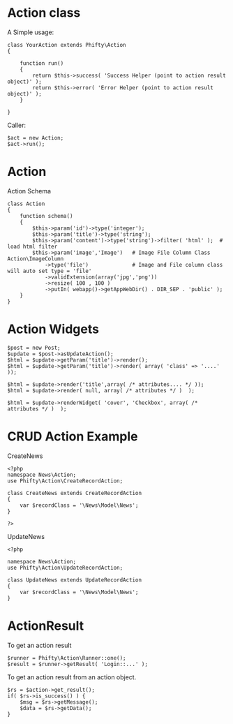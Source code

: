 
Action class
============

A Simple usage:

    class YourAction extends Phifty\Action
    {

        function run()
        {
            return $this->success( 'Success Helper (point to action result object)' );
            return $this->error( 'Error Helper (point to action result object)' );
        }

    }

Caller:

    $act = new Action;
    $act->run();


Action
======

Action Schema

    class Action 
    {
        function schema()
        {
            $this->param('id')->type('integer');
            $this->param('title')->type('string');
            $this->param('content')->type('string')->filter( 'html' );  # load html filter
            $this->param('image','Image')   # Image File Column Class  Action\ImageColumn
                ->type('file')              # Image and File column class will auto set type = 'file'
                ->validExtension(array('jpg','png'))
                ->resize( 100 , 100 )
                ->putIn( webapp()->getAppWebDir() . DIR_SEP . 'public' );
        }
    }

Action Widgets
==============

    $post = new Post;
    $update = $post->asUpdateAction();
    $html = $update->getParam('title')->render();
    $html = $update->getParam('title')->render( array( 'class' => '....' ));

    $html = $update->render('title',array( /* attributes.... */ ));
    $html = $update->render( null, array( /* attributes */ )  );

    $html = $update->renderWidget( 'cover', 'Checkbox', array( /* attributes */ )  );


CRUD Action Example
===================

CreateNews

    <?php
    namespace News\Action;
    use Phifty\Action\CreateRecordAction;

    class CreateNews extends CreateRecordAction
    {
        var $recordClass = '\News\Model\News';
    }

    ?>

UpdateNews

    <?php

    namespace News\Action;
    use Phifty\Action\UpdateRecordAction;

    class UpdateNews extends UpdateRecordAction
    {
        var $recordClass = '\News\Model\News';
    }


ActionResult
============

To get an action result

    
    $runner = Phifty\Action\Runner::one();
    $result = $runner->getResult( 'Login::...' );


To get an action result from an action object.

    $rs = $action->get_result();
    if( $rs->is_success() ) {
        $msg = $rs->getMessage();
        $data = $rs->getData();
    }


